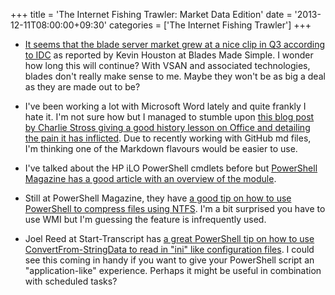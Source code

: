 +++
title = 'The Internet Fishing Trawler: Market Data Edition'
date = '2013-12-11T08:00:00+09:30'
categories = ['The Internet Fishing Trawler']
+++

- [It seems that the blade server market grew at a nice clip in Q3
  according to IDC](http://bladesmadesimple.com/2013/12/idc-reports-worldwide-server-market-revenues-declines-3-7-q3-2013/)
  as reported by Kevin Houston at Blades Made Simple. I wonder how long
  this will continue? With VSAN and associated technologies, blades don't
  really make sense to me. Maybe they won't be as big a deal as they are
  made out to be?

- I've been working a lot with Microsoft Word lately and quite frankly I
  hate it. I'm not sure how but I managed to stumble upon [this blog post
  by Charlie Stross giving a good history lesson on Office and detailing
  the pain it has inflicted](http://www.antipope.org/charlie/blog-static/2013/10/why-microsoft-word-must-die.html).
  Due to recently working with GitHub md files, I'm thinking one of the
  Markdown flavours would be easier to use.

- I've talked about the HP iLO PowerShell cmdlets before but [PowerShell
  Magazine has a good article with an overview of the
  module](http://www.powershellmagazine.com/2013/11/12/hp-scripting-tools-for-windows-powershell/).

- Still at PowerShell Magazine, they have [a good tip on how to use
  PowerShell to compress files using
  NTFS](http://www.powershellmagazine.com/2013/10/28/pstip-compress-and-uncompress-files-and-folders-using-wmi/).
  I'm a bit surprised you have to use WMI but I'm guessing the feature is
  infrequently used.

- Joel Reed at Start-Transcript has [a great PowerShell tip on how to use
  ConvertFrom-StringData to read in "ini" like configuration
  files](http://blog.start-transcript.com/2013/08/15/just-a-bunch-of-text-files/).
  I could see this coming in handy if you want to give your PowerShell
  script an "application-like" experience. Perhaps it might be useful in
  combination with scheduled tasks?
